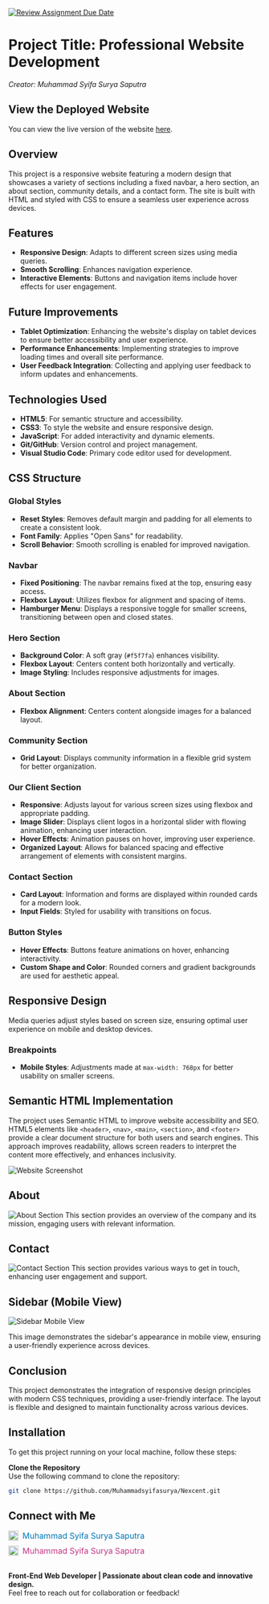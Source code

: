 [![Review Assignment Due Date](https://classroom.github.com/assets/deadline-readme-button-22041afd0340ce965d47ae6ef1cefeee28c7c493a6346c4f15d667ab976d596c.svg)](https://classroom.github.com/a/f-sXtHED)

# Project Title: Professional Website Development

_Creator: Muhammad Syifa Surya Saputra_

## View the Deployed Website

You can view the live version of the website [here](https://muhammadsyifasurya.github.io/Nexcent/).

## Overview

This project is a responsive website featuring a modern design that showcases a variety of sections including a fixed navbar, a hero section, an about section, community details, and a contact form. The site is built with HTML and styled with CSS to ensure a seamless user experience across devices.

## Features

- **Responsive Design**: Adapts to different screen sizes using media queries.
- **Smooth Scrolling**: Enhances navigation experience.
- **Interactive Elements**: Buttons and navigation items include hover effects for user engagement.

## Future Improvements

- **Tablet Optimization**: Enhancing the website's display on tablet devices to ensure better accessibility and user experience.
- **Performance Enhancements**: Implementing strategies to improve loading times and overall site performance.
- **User Feedback Integration**: Collecting and applying user feedback to inform updates and enhancements.

## Technologies Used

- **HTML5**: For semantic structure and accessibility.
- **CSS3**: To style the website and ensure responsive design.
- **JavaScript**: For added interactivity and dynamic elements.
- **Git/GitHub**: Version control and project management.
- **Visual Studio Code**: Primary code editor used for development.

## CSS Structure

### Global Styles

- **Reset Styles**: Removes default margin and padding for all elements to create a consistent look.
- **Font Family**: Applies "Open Sans" for readability.
- **Scroll Behavior**: Smooth scrolling is enabled for improved navigation.

### Navbar

- **Fixed Positioning**: The navbar remains fixed at the top, ensuring easy access.
- **Flexbox Layout**: Utilizes flexbox for alignment and spacing of items.
- **Hamburger Menu**: Displays a responsive toggle for smaller screens, transitioning between open and closed states.

### Hero Section

- **Background Color**: A soft gray (`#f5f7fa`) enhances visibility.
- **Flexbox Layout**: Centers content both horizontally and vertically.
- **Image Styling**: Includes responsive adjustments for images.

### About Section

- **Flexbox Alignment**: Centers content alongside images for a balanced layout.

### Community Section

- **Grid Layout**: Displays community information in a flexible grid system for better organization.

### Our Client Section

- **Responsive**: Adjusts layout for various screen sizes using flexbox and appropriate padding.
- **Image Slider**: Displays client logos in a horizontal slider with flowing animation, enhancing user interaction.
- **Hover Effects**: Animation pauses on hover, improving user experience.
- **Organized Layout**: Allows for balanced spacing and effective arrangement of elements with consistent margins.

### Contact Section

- **Card Layout**: Information and forms are displayed within rounded cards for a modern look.
- **Input Fields**: Styled for usability with transitions on focus.

### Button Styles

- **Hover Effects**: Buttons feature animations on hover, enhancing interactivity.
- **Custom Shape and Color**: Rounded corners and gradient backgrounds are used for aesthetic appeal.

## Responsive Design

Media queries adjust styles based on screen size, ensuring optimal user experience on mobile and desktop devices.

### Breakpoints

- **Mobile Styles**: Adjustments made at `max-width: 768px` for better usability on smaller screens.

## Semantic HTML Implementation

The project uses Semantic HTML to improve website accessibility and SEO. HTML5 elements like `<header>`, `<nav>`, `<main>`, `<section>`, and `<footer>` provide a clear document structure for both users and search engines. This approach improves readability, allows screen readers to interpret the content more effectively, and enhances inclusivity.

![Website Screenshot](asset/screenshot/Hero.PNG)

## About

![About Section](asset/screenshot/About.PNG)
This section provides an overview of the company and its mission, engaging users with relevant information.

## Contact

![Contact Section](asset/screenshot/Contact%20Us.PNG)
This section provides various ways to get in touch, enhancing user engagement and support.

## Sidebar (Mobile View)

![Sidebar Mobile View](asset/screenshot/Sidebar.png)

This image demonstrates the sidebar's appearance in mobile view, ensuring a user-friendly experience across devices.

## Conclusion

This project demonstrates the integration of responsive design principles with modern CSS techniques, providing a user-friendly interface. The layout is flexible and designed to maintain functionality across various devices.

## Installation

To get this project running on your local machine, follow these steps:

**Clone the Repository**  
Use the following command to clone the repository:

```bash
git clone https://github.com/Muhammadsyifasurya/Nexcent.git
```

## Connect with Me

<div style="display: flex; flex-direction: column; gap: 10px; align-items: flex-start;">
  <a href="https://www.linkedin.com/in/muhammadsyifasuryasaputra/" target="_blank" style="text-decoration: none; display: flex; align-items: center;">
    <img src="https://upload.wikimedia.org/wikipedia/commons/c/ca/LinkedIn_logo_initials.png" alt="LinkedIn" style="width: 20px; height: 20px; margin-right: 8px;">
    <span style="font-size: 16px; color: #0077B5;">Muhammad Syifa Surya Saputra</span>
  </a>
  <a href="https://www.instagram.com/muhammadsyifasurya/" target="_blank" style="text-decoration: none; display: flex; align-items: center;">
    <img src="https://upload.wikimedia.org/wikipedia/commons/a/a5/Instagram_icon.png" alt="Instagram" style="width: 20px; height: 20px; margin-right: 8px;">
    <span style="font-size: 16px; color: #C13584;">Muhammad Syifa Surya Saputra</span>
  </a>
</div>
<br>

**Front-End Web Developer | Passionate about clean code and innovative design.**  
Feel free to reach out for collaboration or feedback!

